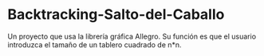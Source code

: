 # Backtracking-Salto-del-Caballo
Un proyecto que usa la librería gráfica Allegro. Su función es que el usuario introduzca el tamaño de un tablero cuadrado de n*n.
